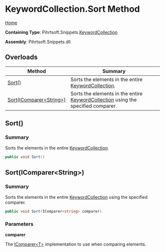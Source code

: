 <a name="_top"></a>

# KeywordCollection\.Sort Method

[Home](../../../../README.md#_top)

**Containing Type**: Pihrtsoft\.Snippets\.[KeywordCollection](../README.md#_top)

**Assembly**: Pihrtsoft\.Snippets\.dll

## Overloads

| Method | Summary |
| ------ | ------- |
| [Sort()](#Pihrtsoft_Snippets_KeywordCollection_Sort) | Sorts the elements in the entire [KeywordCollection](../README.md#_top)\. |
| [Sort(IComparer\<String>)](#Pihrtsoft_Snippets_KeywordCollection_Sort_System_Collections_Generic_IComparer_System_String__) | Sorts the elements in the entire [KeywordCollection](../README.md#_top) using the specified comparer\. |

## Sort\(\) <a name="Pihrtsoft_Snippets_KeywordCollection_Sort"></a>

### Summary

Sorts the elements in the entire [KeywordCollection](../README.md#_top)\.

```csharp
public void Sort()
```

## Sort\(IComparer\<String>\) <a name="Pihrtsoft_Snippets_KeywordCollection_Sort_System_Collections_Generic_IComparer_System_String__"></a>

### Summary

Sorts the elements in the entire [KeywordCollection](../README.md#_top) using the specified comparer\.

```csharp
public void Sort(IComparer<string> comparer)
```

### Parameters

**comparer**

The [IComparer\<T>](https://docs.microsoft.com/en-us/dotnet/api/system.collections.generic.icomparer-1) implementation to use when comparing elements\.
